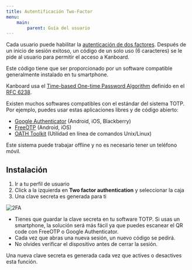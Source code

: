 ```yaml
---
title: Autentificación Two-Factor
menu:
    main:
        parent: Guía del usuario
---
```


Cada usuario puede habilitar la [autenticación de dos factores](http://en.wikipedia.org/wiki/Two_factor_authentication).
Después de un inicio de sesión exitoso, un código de un solo uso (6 caracteres) se le pide al usuario para permitir el acceso a Kanboard.

Este código tiene que ser proporcionado por un software compatible generalmente instalado en tu smartphone.

Kanboard usa el [Time-based One-time Password Algorithm](http://en.wikipedia.org/wiki/Time-based_One-time_Password_Algorithm) definido en el [RFC 6238](http://tools.ietf.org/html/rfc6238).

Existen muchos softwares compatibles con el estándar del sistema TOTP.
Por ejemplo, puedes usar estas aplicaciones libres y de código abierto:

- [Google Authenticator](https://github.com/google/google-authenticator/) (Android, iOS, Blackberry)
- [FreeOTP](https://freeotp.github.io/) (Android, iOS)
- [OATH Toolkit](http://www.nongnu.org/oath-toolkit/) (Utilidad en línea de comandos Unix/Linux)

Este sistema puede trabajar offline y no es necesario tener un teléfono móvil.

Instalación
-----------

1. Ir a tu perfil de usuario
2. Click a la izquierda en **Two factor authentication** y seleccionar la caja
3. Una clave secreta es generada para ti

![2FA](/images/v1/2fa.png)

- Tienes que guardar la clave secreta en tu software TOTP. Si usas un smartphone, la solución será más fácil ya que puedes escanear el QR code con FreeOTP o Google Authenticator.
- Cada vez que abras una nueva sesión, un nuevo código se pedirá.
- No olvides verificar el dispositivo antes de cerrar la sesión.

Una nueva clave secreta es generada cada vez que actives o desactives esta función.